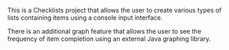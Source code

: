 This is a Checklists project that allows the user to create various types of lists containing items using a console input interface.

There is an additional graph feature that allows the user to see the frequency of item completion using an external Java graphing library.

